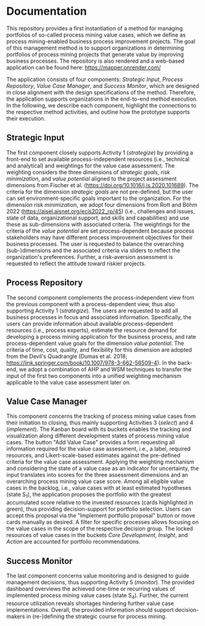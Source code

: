# Documentation
This repository provides a first instantiation of a method for managing portfolios of so-called process mining value cases, which we define as process mining-enabled business process improvement projects. The goal of this management method is to support organizations in determining portfolios of process mining projects that generate value by improving business processes. The repository is also rendered and a web-based application can be found here: https://mapper.onrender.com/

The application consists of four components: *Strategic Input*, *Process Repository*, *Value Case Manager*, and *Success Monitor*, which are designed in close alignment with the design specifications of the method. Therefore, the application supports organizations in the end-to-end method execution. In the following, we describe each component, highlight the connections to the respective method activities, and outline how the prototype supports their execution.

## Strategic Input
The first component closely supports Activity 1 (*strategize*) by providing a front-end to set available process-independent resources (i.e., technical and analytical) and weightings for the value case assessment. The weighting considers the three dimensions of *strategic goals*, *risk minimization*, and *value potential* aligned to the project assessment dimensions from Fischer et al. (https://doi.org/10.1016/j.is.2020.101689). The criteria for the dimension *strategic goals* are not pre-defined, but the user can set environment-specific goals important to the organization. For the dimension *risk minimization*, we adopt four dimensions from Rott and Böhm 2022 (https://aisel.aisnet.org/ecis2022_rp/45) (i.e., challenges and issues, state of data, organizational support, and skills and capabilities) and use these as sub-dimensions with associated criteria. The weightings for the criteria of the *value potential* are set process-dependent because process stakeholders may have different process improvement objectives for their business processes. The user is requested to balance the overarching (sub-)dimensions and the associated criteria via sliders to reflect the organization's preferences. Further, a risk-aversion assessment is requested to reflect the attitude toward riskier projects.

## Process Repository
The second component complements the process-independent view from the previous component with a process-dependent view, thus also supporting Activity 1 (*strategize*). The users are requested to add all business processes in focus and associated information. Specifically, the users can provide information about available process-dependent resources (i.e., process experts), estimate the resource demand for developing a process mining application for the business process, and rate process-dependent value goals for the dimension *value potential*. The criteria of time, cost, quality, and flexibility for this dimension are adopted from the Devil's Quadrangle (Dumas et al. 2018; https://link.springer.com/book/10.1007/978-3-662-56509-4). In the back-end, we adopt a combination of AHP and WSM techniques to transfer the input of the first two components into a unified weighting mechanism applicable to the value case assessment later on.

## Value Case Manager
This component concerns the tracking of process mining value cases from their initiation to closing, thus mainly supporting Activities 3 (*select*) and 4 (*implement*). The Kanban board with its buckets enables the tracking and visualization along different development states of process mining value cases. The button "Add Value Case" provides a form requesting all information required for the value case assessment, i.e., a label, required resources, and Likert-scale-based estimates against the pre-defined criteria for the value case assessment. Applying the weighting mechanism and considering the state of a value case as an indicator for uncertainty, the input translates into scores for the three assessment dimensions and an overarching process mining value case score. Among all eligible value cases in the backlog, i.e., value cases with at least estimated hypotheses (state S<sub>1</sub>), the application proposes the portfolio with the greatest accumulated score relative to the invested resources (cards highlighted in green), thus providing decision-support for portfolio selection. Users can accept this proposal via the "Implement portfolio proposal" button or move cards manually as desired. A filter for specific processes allows focusing on the value cases in the scope of the respective decision group. The locked resources of value cases in the buckets *Core Development*, *Insight*, and *Action* are accounted for portfolio recommendations.

## Success Monitor
The last component concerns value monitoring and is designed to guide management decisions, thus supporting Activity 5 (*monitor*). The provided dashboard overviews the achieved one-time or recurring values of implemented process mining value cases (state S<sub>4</sub>). Further, the current resource utilization reveals shortages hindering further value case implementations. Overall, the provided information should support decision-makers in (re-)defining the strategic course for process mining.